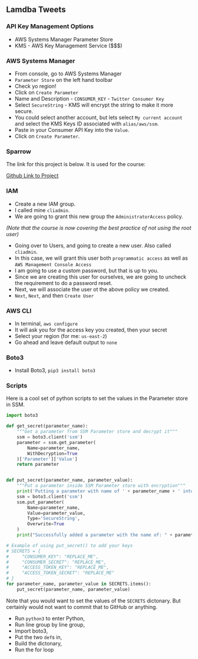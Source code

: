 ## Lamdba Tweets

### API Key Management Options
- AWS Systems Manager Parameter Store
- KMS - AWS Key Management Service ($$$)

### AWS Systems Manager
- From console, go to AWS Systems Manager
- `Parameter Store` on the left hand toolbar
- Check yo region!
- Click on `Create Parameter`
- Name and Description - `CONSUMER_KEY` - `Twitter Consumer Key`
- Select `SecureString` - KMS will encrypt the string to make it more secure.
- You could select another account, but lets select `My current account` and select the KMS Keys ID associated with `alias/aws/ssm`.
- Paste in your Consumer API Key into the `Value`.
- Click on `Create Parameter`.

### Sparrow
The link for this project is below. It is used for the course:

[Github Link to Project](https://github.com/scottbromander/sparrow)

### IAM 
- Create a new IAM group.
- I called mine `cliadmin`.
- We are going to grant this new group the `AdministratorAccess` policy.

_(Note that the course is now covering the best practice of not using the root user)_
- Going over to Users, and going to create a new user. Also called `cliadmin`.
- In this case, we will grant this user both `programmatic access` as well as `AWS Management Console Access`
- I am going to use a custom password, but that is up to you.
- Since we are creating this user for ourselves, we are going to uncheck the requirement to do a password reset.
- Next, we will associate the user ot the above policy we created. 
- `Next`, `Next`, and then `Create User`

### AWS CLI
- In terminal, `aws configure`
- It will ask you for the access key you created, then your secret
- Select your region (for me: `us-east-2`)
- Go ahead and leave default output to `none`

### Boto3
- Install Boto3, `pip3 install boto3`

### Scripts
Here is a cool set of python scripts to set the values in the Parameter store in SSM.

```python
import boto3

def get_secret(parameter_name):
    """Get a parameter from SSM Parameter store and decrypt it"""
    ssm = boto3.client('ssm')
    parameter = ssm.get_parameter(
        Name=parameter_name,
        WithDecryption=True
    )['Parameter']['Value']
    return parameter


def put_secret(parameter_name, parameter_value):
    """Put a parameter inside SSM Parameter store with encryption"""
    print('Putting a parameter with name of ' + parameter_name + ' into SSM.')
    ssm = boto3.client('ssm')
    ssm.put_parameter(
        Name=parameter_name,
        Value=parameter_value,
        Type='SecureString',
        Overwrite=True
    )
    print("Successfully added a parameter with the name of: " + parameter_name)

# Example of using put_secret() to add your keys
# SECRETS = {
#     "CONSUMER_KEY": "REPLACE_ME",
#     "CONSUMER_SECRET": "REPLACE_ME",
#     "ACCESS_TOKEN_KEY": "REPLACE_ME",
#     "ACCESS_TOKEN_SECRET": "REPLACE_ME"
# }
for parameter_name, parameter_value in SECRETS.items():
    put_secret(parameter_name, parameter_value)
```

Note that you would want to set the values of the `SECRETS` dictonary. But certainly would not want to commit that to GitHub or anything. 
- Run `python3` to enter Python,
- Run line group by line group,
- Import boto3,
- Put the two `def`s in,
- Build the dictonary,
- Run the for loop
